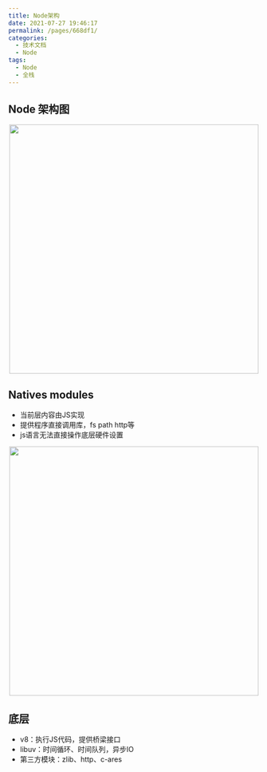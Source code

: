 ```yaml
---
title: Node架构
date: 2021-07-27 19:46:17
permalink: /pages/668df1/
categories:
  - 技术文档
  - Node
tags:
  - Node
  - 全栈
---
```


## Node 架构图

<p align="center">
  <img src="/sgpress/img/node/Node架构.png" width="500">
</p>

<!-- more -->

## Natives modules
+ 当前层内容由JS实现
+ 提供程序直接调用库，fs path http等
+ js语言无法直接操作底层硬件设置

<p align="center">
  <img src="/sgpress/img/node/NativeModules架构.png" width="500">
</p>

## 底层
+ v8：执行JS代码，提供桥梁接口
+ libuv：时间循环、时间队列，异步IO
+ 第三方模块：zlib、http、c-ares